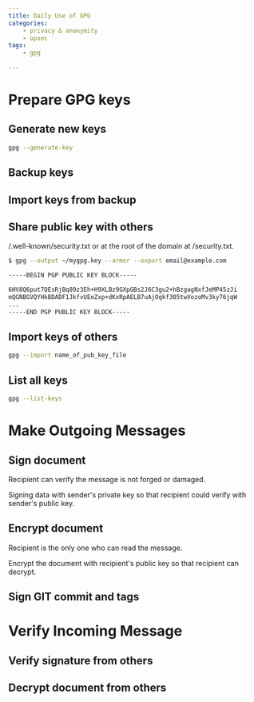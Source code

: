 ```yaml
---
title: Daily Use of GPG
categories:
    - privacy & anonymity 
    - opsec
tags:
    - gpg 
  
---
```


# Prepare GPG keys 

## Generate new keys
```sh
gpg --generate-key
```

## Backup keys 

## Import keys from backup

## Share public key with others

<domain>/.well-known/security.txt or at the root of the domain at <domain>/security.txt.

```sh
$ gpg --output ~/mygpg.key --armor --export email@example.com

-----BEGIN PGP PUBLIC KEY BLOCK-----

6HV8Q6put7QEsRjBq89z3Eh+H9XLBz9GXpGBs2J6C3gu2+hBzgagNxfJeMP45zJi
mQGNBGVQYHkBDADF1JkfvUEeZxp+dKxRpAELB7uAjOqkf305twVozoMv3ky76jqW
...
-----END PGP PUBLIC KEY BLOCK-----
```

## Import keys of others

```sh 
gpg --import name_of_pub_key_file
```

## List all keys 
```sh
gpg --list-keys 
```

# Make Outgoing Messages

## Sign document
Recipient can verify the message is not forged or damaged. 

Signing data with sender's private key so that recipient could verify with sender's public key. 

## Encrypt document
Recipient is the only one who can read the message.

Encrypt the document with recipient's public key so that recipient can decrypt.


## Sign GIT commit and tags



# Verify Incoming Message 

## Verify signature from others 


## Decrypt document from others

